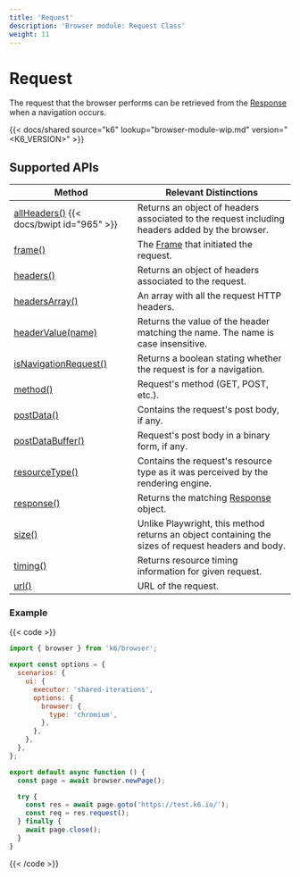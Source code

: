 ```yaml
---
title: 'Request'
description: 'Browser module: Request Class'
weight: 11
---
```


# Request

The request that the browser performs can be retrieved from the [Response](https://grafana.com/docs/k6/<K6_VERSION>/javascript-api/k6-browser/response) when a navigation occurs.

{{< docs/shared source="k6" lookup="browser-module-wip.md" version="<K6_VERSION>" >}}

## Supported APIs

| Method                                                                                                                            | Relevant Distinctions                                                                                     |
| --------------------------------------------------------------------------------------------------------------------------------- | -------------------------------------------------------------------------------------------------------------------- |
| [allHeaders()](https://grafana.com/docs/k6/<K6_VERSION>/javascript-api/k6-browser/request/allheaders) {{< docs/bwipt id="965" >}} | Returns an object of headers associated to the request including headers added by the browser.                       |
| [frame()](https://grafana.com/docs/k6/<K6_VERSION>/javascript-api/k6-browser/request/frame)                                       | The [Frame](https://grafana.com/docs/k6/<K6_VERSION>/javascript-api/k6-browser/frame/) that initiated the request.   |
| [headers()](https://grafana.com/docs/k6/<K6_VERSION>/javascript-api/k6-browser/request/headers)                                   | Returns an object of headers associated to the request.                                                              |
| [headersArray()](https://grafana.com/docs/k6/<K6_VERSION>/javascript-api/k6-browser/request/headersarray)                         | An array with all the request HTTP headers.                                                                          |
| [headerValue(name)](https://grafana.com/docs/k6/<K6_VERSION>/javascript-api/k6-browser/request/headervalue)                       | Returns the value of the header matching the name. The name is case insensitive.                                     |
| [isNavigationRequest()](https://grafana.com/docs/k6/<K6_VERSION>/javascript-api/k6-browser/request/isnavigationrequest)           | Returns a boolean stating whether the request is for a navigation.                                                   |
| [method()](https://grafana.com/docs/k6/<K6_VERSION>/javascript-api/k6-browser/request/method)                                     | Request's method (GET, POST, etc.).                                                                                  |
| [postData()](https://grafana.com/docs/k6/<K6_VERSION>/javascript-api/k6-browser/request/postdata)                                 | Contains the request's post body, if any.                                                                            |
| [postDataBuffer()](https://grafana.com/docs/k6/<K6_VERSION>/javascript-api/k6-browser/request/postdatabuffer)                     | Request's post body in a binary form, if any.                                                                        |
| [resourceType()](https://grafana.com/docs/k6/<K6_VERSION>/javascript-api/k6-browser/request/resourcetype)                         | Contains the request's resource type as it was perceived by the rendering engine.                                    |
| [response()](https://grafana.com/docs/k6/<K6_VERSION>/javascript-api/k6-browser/request/response)                                 | Returns the matching [Response](https://grafana.com/docs/k6/<K6_VERSION>/javascript-api/k6-browser/response) object. |
| [size()](https://grafana.com/docs/k6/<K6_VERSION>/javascript-api/k6-browser/request/size)                                         | Unlike Playwright, this method returns an object containing the sizes of request headers and body.                   |
| [timing()](https://grafana.com/docs/k6/<K6_VERSION>/javascript-api/k6-browser/request/timing)                                     | Returns resource timing information for given request.                                                               |
| [url()](https://grafana.com/docs/k6/<K6_VERSION>/javascript-api/k6-browser/request/url)                                           | URL of the request.                                                                                                  |

### Example

{{< code >}}

```javascript
import { browser } from 'k6/browser';

export const options = {
  scenarios: {
    ui: {
      executor: 'shared-iterations',
      options: {
        browser: {
          type: 'chromium',
        },
      },
    },
  },
};

export default async function () {
  const page = await browser.newPage();

  try {
    const res = await page.goto('https://test.k6.io/');
    const req = res.request();
  } finally {
    await page.close();
  }
}
```

{{< /code >}}
